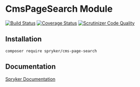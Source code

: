 # CmsPageSearch Module
[![Build Status](https://travis-ci.org/spryker/CmsPageSearch.svg)](https://travis-ci.org/spryker/CmsPageSearch)
[![Coverage Status](https://coveralls.io/repos/github/spryker/CmsPageSearch/badge.svg)](https://coveralls.io/github/spryker/CmsPageSearch)
[![Scrutinizer Code Quality](https://scrutinizer-ci.com/g/spryker/CmsPageSearch/badges/quality-score.png?b=master)](https://scrutinizer-ci.com/g/spryker/CmsPageSearch/?branch=master)

## Installation

```
composer require spryker/cms-page-search
```

## Documentation

[Spryker Documentation](https://spryker.github.io)
